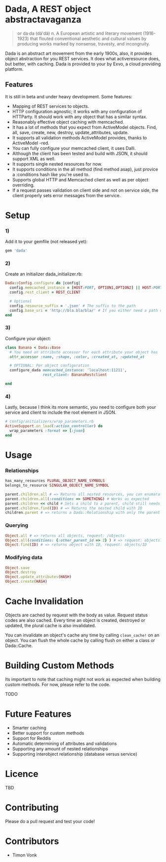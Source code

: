 Dada, A REST object abstractavaganza
====================================

>or da·da (dä'dä) 
>n.
>A European artistic and literary movement (1916-1923) that flouted conventional aesthetic and cultural values by producing works marked by nonsense, travesty, and incongruity.

Dada is an abstract art movement from the early 1900s, also, it provides object abstraction for you REST services. It does what activeresource does, but better, with caching. Dada is provided to your by Exvo, a cloud providing platform.

Features
--------

It is still in beta and under heavy development. Some features:

* Mapping of REST services to objects.
* HTTP configuration agnostic; it works with any configuration of HTTParty. It should work with any object that has a similar syntax.
* Reasonably effective object caching with memcached.
* It has a lot of methods that you expect from ActiveModel objects. Find, all, save, create, new, destroy, update_attributes, update.
* It supports all validation methods ActiveModel provides, thanks to ActiveModel -red.
* You can fully configure your memcached client, it uses Dalli.
* Although the client has been tested and build with JSON, it should support XML as well.
* It supports single nested resources for now.
* It supports conditions in the all method (find method asap), just provice a :conditions hash like you're used to.
* Supports global HTTP and Memcached client as well as per object overriding.
* If a request passes validation on client side and not on service side, the client properly sets error messages from the service.

Setup
=====

### 1)
Add it to your gemfile (not released yet):

```ruby
gem 'dada'
```

### 2)
Create an initializer dada_initializer.rb:

```ruby
Dada::Config.configure do |config|
  config.memcached_instance = [HOST:PORT, OPTION1,OPTION2] || HOST:PORT
  config.rest_client = REST_CLIENT

  # Optional
  config.resource_suffix = '.json' # The suffix to the path
  config.base_uri = 'http://bla.bla/bla/' # If you either need a path or domain infront of your URI, you can do it here. Its advised to use httparty for this.
end
```

### 3)
Configure your object:

```ruby
class Banana < Dada::Base
  # You need an attribute accessor for each attribute your object has
  attr_accessor :name, :shape, :color, :created_at, :updated_at

  # OPTIONAL: Per object configuration
  configure_dada memcached_instance: 'localhost:11211',
                 rest_client: BananaRestclient

end
```


### 4)
Lastly, because I think its more semantic, you need to configure both your service and client to include the root element in JSON.

```ruby
# config/initializers/wrap_parameters.rb
ActiveSupport.on_load(:action_controller) do
  wrap_parameters :format => [:json]
end
```

Usage
=====

### Relationships

```ruby
has_many_resources PLURAL_OBJECT_NAME_SYMBOLS
belongs_to_resource SINGULAR_OBJECT_NAME_SYMBOL

parent.children.all # => Returns all nested resources, you can enumarate it with each, include? and several other helpers are available
parent.children.all(:conditions => SOMETHING) # Works as expected
parent.children << child # Sets a child to a parent, child still needs to be saved. This will append it to the current all array and set the parent_id, accessing #all will overwrite that array.
parent.children.find(ID) # => Returns the nested child with ID
children.parent # => returns a Dada::Relationship with only the parent
```

### Querying

```ruby
Object.all # => returns all objects, request: /objects
Object.all(conditions: {:other_parent_id => 2} ) # => request: objects?other_parent_id=2
Object.find(ID) # => returns object with ID, request: objects/ID
```

### Modifying data

```ruby
Object.save
Object.destroy
Object.update_attributes(HASH)
Object.create(HASH)
```

Cache Invalidation
=================

Objects are cached by request with the body as value. Request status codes are also cached. Every time an object is created, destroyed or updated, the plural cache is also invalidated.

You can invalidate an object's cache any time by calling `clean_cache!` on an object. You can flush the whole cache by calling flush on either a class or Dada::Cache.

Building Custom Methods
=======================

Its important to note that caching might not work as expected when building custom methods. For now, please refer to the code.

TODO

Future Features
===============

* Smarter caching
* Better support for custom methods
* Support for Reddis
* Automatic determining of attributes and validations
* Supporting any amount of nested relationships
* Supporting interobject relationship (database versus service)

Licence
=======

TBD

Contributing
============

Please do a pull request and test your code!

Contributors
============

* Timon Vonk
